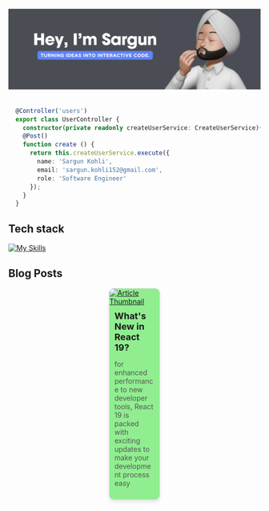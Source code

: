 ![Banner](bnner.png)
```ts

  @Controller('users')
  export class UserController {
    constructor(private readonly createUserService: CreateUserService){ }
    @Post()
    function create () {
      return this.createUserService.execute({
        name: 'Sargun Kohli',
        email: 'sargun.kohli152@gmail.com',
        role: 'Software Engineer'
      });
    }
  }

```

## Tech stack
 
[![My Skills](https://skillicons.dev/icons?i=java,c,nextjs,react,js,ts,html,css,nodejs,mysql,mongodb,redux,bootstrap,docker,vscode,powershell,bash,git,github,jest,tailwindcss,postgres,express,reactnative)](https://skillicons.dev)

## Blog Posts

<div style="display: flex; flex-wrap: wrap; justify-content: space-around; gap: 20px;">
  <div style="display: flex; flex-direction: column; justify-content: space-between; border: 1px solid #ddd; border-radius: 10px; overflow: hidden; box-shadow: 0px 4px 6px rgba(0, 0, 0, 0.1); background-color: lightgreen; width: 100px">
      <a href="https://medium.com/@sargun.kohli152/whats-new-in-react-19-efff0027da41" target="_blank">
          <img src="https://miro.medium.com/v2/resize:fit:1400/format:webp/1*pRJy7vK18HG4r3XpK2NUSw.png" alt="Article Thumbnail" style="width: 100px; height: auto; object-fit: contain;">
      </a>
      <div style="padding: 10px;">
          <h3 style="font-size: 18px; margin: 0">What's New in React 19?</h3>
          <p style="font-size: 14px; color: #555;">for enhanced performance to new developer tools, React 19 is packed with exciting updates to make your development process easy</p>
      </div>
  </div>
</div>

